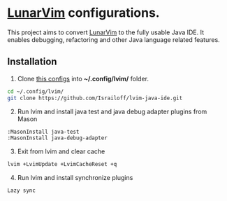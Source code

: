 # [LunarVim](https://www.lunarvim.org/) configurations.

This project aims to convert [LunarVim](https://www.lunarvim.org/) to the fully usable Java IDE. It enables debugging, refactoring and other Java language related features.

## Installation

1. Clone [this configs](https://github.com/Israiloff/lvim-java-ide) into **~/.config/lvim/** folder.

```bash
cd ~/.config/lvim/
git clone https://github.com/Israiloff/lvim-java-ide.git
```

2. Run lvim and install java test and java debug adapter plugins from Mason

```bash
:MasonInstall java-test
:MasonInstall java-debug-adapter
```

3. Exit from lvim and clear cache

```bash
lvim +LvimUpdate +LvimCacheReset +q
```

4. Run lvim and install synchronize plugins

```bash
Lazy sync
```

